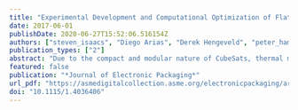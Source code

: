 ```yaml
---
title: "Experimental Development and Computational Optimization of Flat Heat Pipes for CubeSat Applications"
date: 2017-06-01
publishDate: 2020-06-27T15:52:06.516154Z
authors: ["steven_isaacs", "Diego Arias", "Derek Hengeveld", "peter_hamlington"]
publication_types: ["2"]
abstract: "Due to the compact and modular nature of CubeSats, thermal management has become a major bottleneck in system design and performance. In this study, we outline the development, initial testing, and modeling of a flat, conformable, lightweight, and efficient two-phase heat strap called FlexCool, currently being developed at Roccor. Using acetone as the working fluid, the heat strap has an average effective thermal conductivity of 2149 W/m K, which is approximately five times greater than the thermal conductivity of pure copper. Moreover, the heat strap has a total thickness of only 0.86 mm and is able to withstand internal vapor pressures as high as 930 kPa, demonstrating the suitability of the heat strap for orbital environments where pressure differences can be large. A reduced-order, closed-form theoretical model has been developed in order to predict the maximum heat load achieved by the heat strap for different design and operating parameters. The model is validated using experimental measurements and is used here in combination with a genetic algorithm to optimize the design of the heat strap with respect to maximizing heat transport capability."
featured: false
publication: "*Journal of Electronic Packaging*"
url_pdf: "https://asmedigitalcollection.asme.org/electronicpackaging/article/doi/10.1115/1.4036406/372899/Experimental-Development-and-Computational"
doi: "10.1115/1.4036406"
---
```


